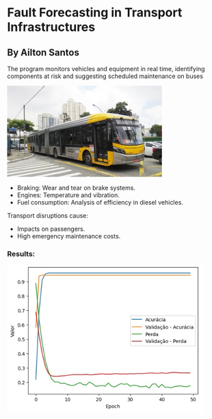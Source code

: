 # Fault Forecasting in Transport Infrastructures
## By Ailton Santos
The program monitors vehicles and equipment in real time, identifying components at risk and suggesting scheduled maintenance on buses

<img src="https://github.com/ailton-santos/Neural_Inline/blob/main/Bus_SPTRANS.jpg" alt="Onibus São Paulo">

- Braking: Wear and tear on brake systems.
- Engines: Temperature and vibration.
- Fuel consumption: Analysis of efficiency in diesel vehicles.

Transport disruptions cause:
- Impacts on passengers.
- High emergency maintenance costs.

### Results:

<img src="https://github.com/ailton-santos/Neural_Inline/blob/main/Results_P1.jpg" alt="Results - Part1">
  
